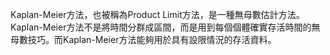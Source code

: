 Kaplan-Meier方法，也被稱為Product Limit方法，是一種無母數估計方法。Kaplan-Meier方法不是將時間分群成區間，而是用到每個個體確實存活時間的無母數技巧。而Kaplan-Meier方法能夠用於具有設限情況的存活資料。